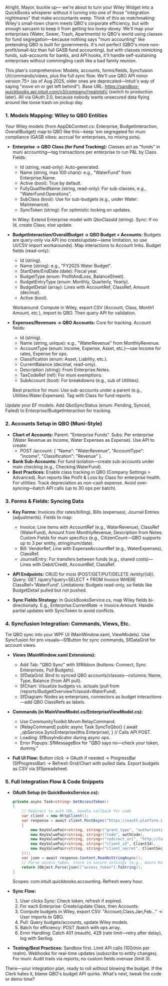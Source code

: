 Alright, Mayor, buckle up— we're about to turn your Wiley Widget into a QuickBooks whisperer without it turning into one of those "integration nightmares" that make accountants weep. Think of this as matchmaking: Wiley's small-town charm meets QBO's corporate efficiency, but with enough sarcasm to keep it from getting too lovey-dovey. We'll map your enterprises (Water, Sewer, Trash, Apartments) to QBO's world using classes for fund segregation—because nothing says "muni accounting" like pretending QBO is built for governments. It's not perfect (QBO's more non-profit/small-biz than full GASB fund accounting), but with classes mimicking funds, sub-accounts for banks, and API hooks, it'll handle self-sustaining enterprises without commingling cash like a bad family reunion.

This plan's comprehensive: Models, accounts, forms/fields, Syncfusion UI/commands/views, plus the full sync flow. We'll use QBO API minor version 75+ (as of Aug 2025, older ones are deprecated—Intuit's way of saying "move on or get left behind"). Base URL: https://sandbox-quickbooks.api.intuit.com/v3/company/{realmId}/ (switch to production later). All via OAuth 2.0, because nobody wants unsecured data flying around like loose trash on pickup day.

### 1. Models Mapping: Wiley to QBO Entities
Your Wiley models (from AppDbContext.cs: Enterprise, BudgetInteraction, OverallBudget) map to QBO like this—keep 'em segregated for muni compliance (GASB vibes: accrual for enterprises, no mixing pots).

- **Enterprise → QBO Class (for Fund Tracking):** Classes act as "funds" in muni accounting—tag transactions per enterprise to run P&L by Class. Fields:
  - Id (string, read-only): Auto-generated.
  - Name (string, max 100 chars): e.g., "WaterFund" from Enterprise.Name.
  - Active (bool): True by default.
  - FullyQualifiedName (string, read-only): For sub-classes, e.g., "WaterFund:Operations".
  - SubClass (bool): Use for sub-budgets (e.g., under Water: Maintenance).
  - SyncToken (string): For optimistic locking on updates.

  In Wiley: Extend Enterprise model with QboClassId (string). Sync: If no Id, create Class; else update.

- **BudgetInteraction/OverallBudget → QBO Budget + Accounts:** Budgets are query-only via API (no create/update—lame limitation, so use UI/CSV import workarounds). Map interactions to Account links. Budget fields (read-only):
  - Id (string).
  - Name (string): e.g., "FY2025 Water Budget".
  - StartDate/EndDate (date): Fiscal year.
  - BudgetType (enum: ProfitAndLoss, BalanceSheet).
  - BudgetEntryType (enum: Monthly, Quarterly, Yearly).
  - BudgetDetail (array): Lines with AccountRef, ClassRef, Amount (decimal).
  - Active (bool).

  Workaround: Compute in Wiley, export CSV (Account, Class, Month1 Amount, etc.), import to QBO. Then query API for validation.

- **Expenses/Revenues → QBO Accounts:** Core for tracking. Account fields:
  - Id (string).
  - Name (string, unique): e.g., "WaterRevenue" from MonthlyRevenue.
  - AccountType (enum: Income, Expense, Asset, etc.)—use Income for rates, Expense for ops.
  - Classification (enum: Asset, Liability, etc.).
  - CurrentBalance (decimal, read-only).
  - Description (string): From Enterprise.Notes.
  - TaxCodeRef (ref): For muni exemptions.
  - SubAccount (bool): For breakdowns (e.g., sub of Utilities).

  Best practice for muni: Use sub-accounts under a parent (e.g., Utilities:Water:Expenses). Tag with Class for fund reports.

Update your EF models: Add QboSyncStatus (enum: Pending, Synced, Failed) to Enterprise/BudgetInteraction for tracking.

### 2. Accounts Setup in QBO (Muni-Style)
- **Chart of Accounts:** Parent: "Enterprise Funds". Subs: Per enterprise (Water Revenue as Income, Water Expenses as Expense). Use API to create:
  - POST /account: { "Name": "WaterRevenue", "AccountType": "Income", "Classification": "Revenue" }.
- **Bank Sub-Accounts:** For fund isolation—create sub-accounts under main checking (e.g., Checking:WaterFund).
- **Best Practices:** Enable class tracking in QBO (Company Settings > Advanced). Run reports like Profit & Loss by Class for enterprise health. For utilities: Track depreciation as non-cash expense. Avoid over-syncing—batch API calls (up to 30 ops per batch).

### 3. Forms & Fields: Syncing Data
- **Key Forms:** Invoices (for rates/billing), Bills (expenses), Journal Entries (adjustments). Fields to map:
  - Invoice: Line items with AccountRef (e.g., WaterRevenue), ClassRef (WaterFund), Amount from MonthlyRevenue, Description from Notes. Custom Fields for muni specifics (e.g., CitizenCount—QBO supports up to 3 per entity, string/num/date).
  - Bill: VendorRef, Line with ExpenseAccountRef (e.g., WaterExpenses), ClassRef.
  - JournalEntry: For transfers between funds (e.g., shared costs)—Lines with Debit/Credit, AccountRef, ClassRef.

- **API Endpoints:** CRUD for most (POST/GET/PUT/DELETE /entity/{id}). Query: GET /query?query=SELECT * FROM Invoice WHERE ClassRef='WaterFund'. Limitations: Budgets read-only, so fields like BudgetDetail pulled but not pushed.

- **Sync Fields Strategy:** In QuickBooksService.cs, map Wiley fields bi-directionally. E.g., Enterprise.CurrentRate → Invoice.Amount. Handle partial updates with SyncToken to avoid conflicts.

### 4. Syncfusion Integration: Commands, Views, Etc.
Tie QBO sync into your WPF UI (MainWindow.xaml, ViewModels). Use Syncfusion for pro visuals—SfButton for sync commands, SfDataGrid for account views.

- **Views (MainWindow.xaml Extensions):**
  - Add Tab: "QBO Sync" with SfRibbon (buttons: Connect, Sync Enterprises, Pull Budgets).
  - SfDataGrid: Bind to synced QBO accounts/classes—columns: Name, Type, Balance (from API pull).
  - SfChart: Visualize budgets vs. actuals (pull from /reports/BudgetOverview?classid=WaterFund).
  - SfDiagram: Nodes as enterprises, connectors as budget interactions—add QBO ClassRefs as labels.

- **Commands (in MainViewModel.cs/EnterpriseViewModel.cs):**
  - Use CommunityToolkit.Mvvm RelayCommand.
  - [RelayCommand] public async Task SyncToQbo() { await _qbService.SyncEnterprise(this.Enterprise); } // Calls API POST.
  - Loading: SfBusyIndicator during async ops.
  - Error Popups: SfMessageBox for "QBO says no—check your token, dummy."

- **Full UI Flow:** Button click → OAuth if needed → ProgressBar (SfProgressBar) → Refresh Grid/Chart with pulled data. Export budgets as CSV via SfSpreadsheet.

### 5. Full Integration Flow & Code Snippets
- **OAuth Setup (in QuickBooksService.cs):**
  ```csharp
  private async Task<string> GetAccessToken()
  {
      // Redirect to auth URL, handle callback for code
      var client = new HttpClient();
      var response = await client.PostAsync("https://oauth.platform.intuit.com/oauth2/v1/tokens/bearer", new FormUrlEncodedContent(new[]
      {
          new KeyValuePair<string, string>("grant_type", "authorization_code"),
          new KeyValuePair<string, string>("code", authCode),
          new KeyValuePair<string, string>("redirect_uri", "http://localhost:8080/callback"),
          new KeyValuePair<string, string>("client_id", ClientId),
          new KeyValuePair<string, string>("client_secret", ClientSecret)
      }));
      var json = await response.Content.ReadAsStringAsync();
      // Parse access_token, store in secure settings (e.g., Azure Key Vault)
      return JObject.Parse(json)["access_token"].ToString();
  }
  ```
  Scopes: com.intuit.quickbooks.accounting. Refresh every hour.

- **Sync Flow:**
  1. User clicks Sync: Check token, refresh if expired.
  2. For each Enterprise: Create/update Class, then Accounts.
  3. Compute budgets in Wiley, export CSV: "Account,Class,Jan,Feb..." → User imports to QBO.
  4. Pull: Query budgets/accounts, update Wiley models.
  5. Batch for efficiency: POST /batch with ops array.
  6. Error Handling: Catch 401 (reauth), 429 (rate limit—retry after delay), log with Serilog.

- **Testing/Best Practices:** Sandbox first. Limit API calls (100/min per realm). Webhooks for real-time updates (subscribe to entity changes). For muni: Audit trails via reports; no custom fields overuse (limit 3).

There—your integration plan, ready to roll without blowing the budget. If the Clerk hates it, blame QBO's budget API quirks. What's next, tweak the code or demo time?